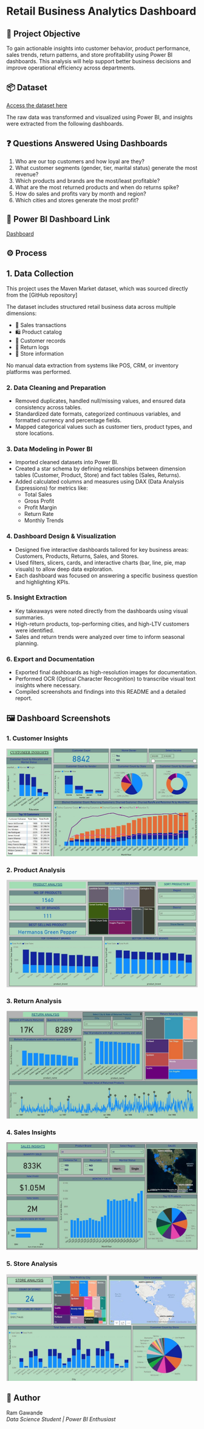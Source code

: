 # Retail Business Analytics Dashboard

## 🎯 Project Objective

To gain actionable insights into customer behavior, product performance, sales trends, return patterns, and store profitability using Power BI dashboards. This analysis will help support better business decisions and improve operational efficiency across departments.

## 📦 Dataset

[Access the dataset here](./MavenMarket.zip)  


The raw data was transformed and visualized using Power BI, and insights were extracted from the following dashboards.

## ❓ Questions Answered Using Dashboards

1. Who are our top customers and how loyal are they?
2. What customer segments (gender, tier, marital status) generate the most revenue?
3. Which products and brands are the most/least profitable?
4. What are the most returned products and when do returns spike?
5. How do sales and profits vary by month and region?
6. Which cities and stores generate the most profit?

## 🔗 Power BI Dashboard Link

[Dashboard](MavenMarketDashboard.pbix)


## ⚙️ Process

## 1. Data Collection

This project uses the Maven Market dataset, which was sourced directly from the [GitHub repository]

The dataset includes structured retail business data across multiple dimensions:

- 🧾 Sales transactions  
- 🛍️ Product catalog  
- 👥 Customer records  
- 🔁 Return logs  
- 🏬 Store information

No manual data extraction from systems like POS, CRM, or inventory platforms was performed.

### 2. Data Cleaning and Preparation
- Removed duplicates, handled null/missing values, and ensured data consistency across tables.
- Standardized date formats, categorized continuous variables, and formatted currency and percentage fields.
- Mapped categorical values such as customer tiers, product types, and store locations.

### 3. Data Modeling in Power BI
- Imported cleaned datasets into Power BI.
- Created a star schema by defining relationships between dimension tables (Customer, Product, Store) and fact tables (Sales, Returns).
- Added calculated columns and measures using DAX (Data Analysis Expressions) for metrics like:
  - Total Sales
  - Gross Profit
  - Profit Margin
  - Return Rate
  - Monthly Trends

### 4. Dashboard Design & Visualization
- Designed five interactive dashboards tailored for key business areas: Customers, Products, Returns, Sales, and Stores.
- Used filters, slicers, cards, and interactive charts (bar, line, pie, map visuals) to allow deep data exploration.
- Each dashboard was focused on answering a specific business question and highlighting KPIs.

### 5. Insight Extraction
- Key takeaways were noted directly from the dashboards using visual summaries.
- High-return products, top-performing cities, and high-LTV customers were identified.
- Sales and return trends were analyzed over time to inform seasonal planning.

### 6. Export and Documentation
- Exported final dashboards as high-resolution images for documentation.
- Performed OCR (Optical Character Recognition) to transcribe visual text insights where necessary.
- Compiled screenshots and findings into this README and a detailed report.

## 🖼️ Dashboard Screenshots

### 1. Customer Insights
![Customer Insights](Images/Customer%20Insights.jpg)

### 2. Product Analysis
![Product Analysis](Images/Product%20Analysis.jpg)

### 3. Return Analysis
![Return Analysis](Images/Return%20Analysis.jpg)

### 4. Sales Insights
![Sales Insights](Images/Sales%20Insights.jpg)

### 5. Store Analysis
![Store Analysis](Images/Store%20Analysis.jpg)


## 👤 Author
Ram Gawande  
*Data Science Student | Power BI Enthusiast*
